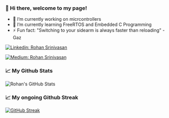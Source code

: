 
### 👋 Hi there, welcome to my page!


- 🔭 I’m currently working on micrcontrollers
- 🌱 I’m currently learning FreeRTOS and Embedded C Programming
- ⚡ Fun fact: "Switching to your sidearm is always faster than reloading" - Gaz

[![Linkedin: Rohan Srinivasan](https://img.shields.io/badge/-RohanSrinivasan-blue?style=flat-square&logo=Linkedin&logoColor=white&link=https://www.linkedin.com/in/rohan-srinivasan-2457591b1/)](https://www.linkedin.com/in/rohansrinivasann/)

[![Medium: Rohan Srinivasan](https://img.shields.io/badge/-RohanSrinivasan-black?style=flat-square&logo=medium&logoColor=white&link=https://medium.com/@rohansrinivasann/)](https://medium.com/@rohansrinivasann/)

 ### 📈 My Github Stats
![Rohan's GitHub Stats](https://github-readme-stats.vercel.app/api?username=rohansrinivasan&theme=radical)

 ### 📈 My ongoing Github Streak
[![GitHub Streak](https://github-readme-streak-stats.herokuapp.com?user=rohansrinivasan&theme=midnight-purple&date_format=j%20M%5B%20Y%5D)](https://git.io/streak-stats)




